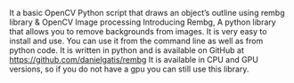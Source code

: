 It a basic OpenCV Python script that draws an object’s outline using rembg library & OpenCV Image processing
Introducing Rembg, A python library that allows you to remove backgrounds from images. It is very easy to install and use. 
You can use it from the command line as well as from python code. It is written in python and is available on GitHub at https://github.com/danielgatis/rembg
It is available in CPU and GPU versions, so if you do not have a gpu you can still use this library.
